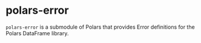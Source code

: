 # polars-error

`polars-error` is a submodule of Polars that provides Error definitions for the Polars DataFrame library.